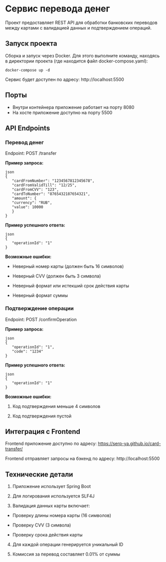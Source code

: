 # Сервис перевода денег

Проект предоставляет REST API для обработки банковских переводов между картами с валидацией данных и подтверждением операций.

## Запуск проекта
Сборка и запуск через Docker. Для этого выполните команду, находясь в директории проекта (где находится файл docker-compose.yaml):

`docker-compose up -d`

Сервис будет доступен по адресу: http://localhost:5500

## Порты
- Внутри контейнера приложение работает на порту 8080
- На хосте приложение доступно на порту 5500

## API Endpoints

### Перевод денег

Endpoint: POST /transfer

**Пример запроса:**

```
json
{
   "cardFromNumber": "1234567812345678",
   "cardFromValidTill": "12/25",
   "cardFromCVV": "123",
   "cardToNumber": "8765432187654321",
   "amount": {
   "currency": "RUB",
   "value": 10000
   }
} 
```

**Пример успешного ответа:**

```
json
{
   "operationId": "1"
}
```

**Возможные ошибки:**

- Неверный номер карты (должен быть 16 символов)

- Неверный CVV (должен быть 3 символа)

- Неверный формат или истекший срок действия карты

- Неверный формат суммы

### Подтверждение операции
   
Endpoint: POST /confirmOperation

**Пример запроса:**

```
json
{
   "operationId": "1",
   "code": "1234"
}
```

**Пример успешного ответа:**

```
json
{
   "operationId": "1"
}
```

**Возможные ошибки:**

1. Код подтверждения меньше 4 символов

2. Код подтверждения пустой

## Интеграция с Frontend
Frontend приложение доступно по адресу:
https://serp-ya.github.io/card-transfer/

Frontend отправляет запросы на бэкенд по адресу:
http://localhost:5500

## Технические детали
1. Приложение использует Spring Boot

2. Для логирования используется SLF4J

3. Валидация данных карты включает:

- Проверку длины номера карты (16 символов)

- Проверку CVV (3 символа)

- Проверку срока действия карты

4. Для каждой операции генерируется уникальный ID

5. Комиссия за перевод составляет 0.01% от суммы